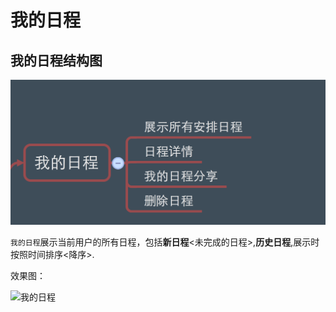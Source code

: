 # 我的日程


## 我的日程结构图

![我的日程](我的日程1.png)


```我的日程```展示当前用户的所有日程，包括**新日程**<未完成的日程>,**历史日程**,展示时按照时间排序<降序>.



效果图：

![我的日程](我的日程记录.png)


```swift






```